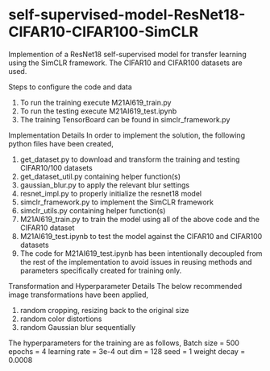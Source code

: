 # self-supervised-model-ResNet18-CIFAR10-CIFAR100-SimCLR
Implemention of a ResNet18 self-supervised model for transfer learning using the SimCLR framework. The CIFAR10 and CIFAR100 datasets are used.


Steps to configure the code and data
1.	To run the training execute M21AI619_train.py
2.	To run the testing execute M21AI619_test.ipynb
3.	The training TensorBoard can be found in simclr_framework.py

Implementation Details
In order to implement the solution, the following python files have been created,
1.	get_dataset.py to download and transform the training and testing CIFAR10/100 datasets
2.	get_dataset_util.py containing helper function(s)
3.	gaussian_blur.py to apply the relevant blur settings
4.	resnet_impl.py to properly initialize the resnet18 model
5.	simclr_framework.py to implement the SimCLR framework
6.	simclr_utils.py containing helper function(s)
7.	M21AI619_train.py to train the model using all of the above code and the CIFAR10 dataset
8.	M21AI619_test.ipynb to test the model against the CIFAR10 and CIFAR100 datasets
9.	The code for M21AI619_test.ipynb has been intentionally decoupled from the rest of the implementation to avoid issues in reusing methods and parameters specifically created for training only.

Transformation and Hyperparameter Details
The below recommended image transformations have been applied,
1.	random cropping, resizing back to the original size
2.	random color distortions 
3.	random Gaussian blur sequentially
 
The hyperparameters for the training are as follows,
Batch size = 500
epochs = 4
learning rate = 3e-4
out dim = 128
seed = 1
weight decay = 0.0008
